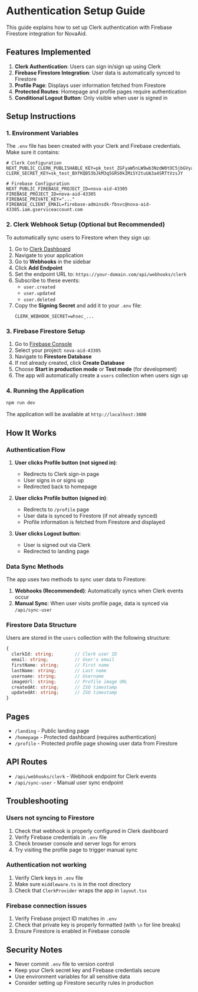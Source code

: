 # Authentication Setup Guide

This guide explains how to set up Clerk authentication with Firebase Firestore integration for NovaAid.

## Features Implemented

1. **Clerk Authentication**: Users can sign in/sign up using Clerk
2. **Firebase Firestore Integration**: User data is automatically synced to Firestore
3. **Profile Page**: Displays user information fetched from Firestore
4. **Protected Routes**: Homepage and profile pages require authentication
5. **Conditional Logout Button**: Only visible when user is signed in

## Setup Instructions

### 1. Environment Variables

The `.env` file has been created with your Clerk and Firebase credentials. Make sure it contains:

```env
# Clerk Configuration
NEXT_PUBLIC_CLERK_PUBLISHABLE_KEY=pk_test_ZGFyaW5nLW9wb3NzdW0tOC5jbGVyay5hY2NvdW50cy5kZXYk
CLERK_SECRET_KEY=sk_test_BXfKQB53bJkM3q5GRS0kIMiSY2tuUA3a4SRTtVzsJY

# Firebase Configuration
NEXT_PUBLIC_FIREBASE_PROJECT_ID=nova-aid-43305
FIREBASE_PROJECT_ID=nova-aid-43305
FIREBASE_PRIVATE_KEY="..."
FIREBASE_CLIENT_EMAIL=firebase-adminsdk-fbsvc@nova-aid-43305.iam.gserviceaccount.com
```

### 2. Clerk Webhook Setup (Optional but Recommended)

To automatically sync users to Firestore when they sign up:

1. Go to [Clerk Dashboard](https://dashboard.clerk.com)
2. Navigate to your application
3. Go to **Webhooks** in the sidebar
4. Click **Add Endpoint**
5. Set the endpoint URL to: `https://your-domain.com/api/webhooks/clerk`
6. Subscribe to these events:
   - `user.created`
   - `user.updated`
   - `user.deleted`
7. Copy the **Signing Secret** and add it to your `.env` file:
   ```
   CLERK_WEBHOOK_SECRET=whsec_...
   ```

### 3. Firebase Firestore Setup

1. Go to [Firebase Console](https://console.firebase.google.com)
2. Select your project: `nova-aid-43305`
3. Navigate to **Firestore Database**
4. If not already created, click **Create Database**
5. Choose **Start in production mode** or **Test mode** (for development)
6. The app will automatically create a `users` collection when users sign up

### 4. Running the Application

```bash
npm run dev
```

The application will be available at `http://localhost:3000`

## How It Works

### Authentication Flow

1. **User clicks Profile button (not signed in)**:
   - Redirects to Clerk sign-in page
   - User signs in or signs up
   - Redirected back to homepage

2. **User clicks Profile button (signed in)**:
   - Redirects to `/profile` page
   - User data is synced to Firestore (if not already synced)
   - Profile information is fetched from Firestore and displayed

3. **User clicks Logout button**:
   - User is signed out via Clerk
   - Redirected to landing page

### Data Sync Methods

The app uses two methods to sync user data to Firestore:

1. **Webhooks (Recommended)**: Automatically syncs when Clerk events occur
2. **Manual Sync**: When user visits profile page, data is synced via `/api/sync-user`

### Firestore Data Structure

Users are stored in the `users` collection with the following structure:

```typescript
{
  clerkId: string;        // Clerk user ID
  email: string;          // User's email
  firstName: string;      // First name
  lastName: string;       // Last name
  username: string;       // Username
  imageUrl: string;       // Profile image URL
  createdAt: string;      // ISO timestamp
  updatedAt: string;      // ISO timestamp
}
```

## Pages

- `/landing` - Public landing page
- `/homepage` - Protected dashboard (requires authentication)
- `/profile` - Protected profile page showing user data from Firestore

## API Routes

- `/api/webhooks/clerk` - Webhook endpoint for Clerk events
- `/api/sync-user` - Manual user sync endpoint

## Troubleshooting

### Users not syncing to Firestore

1. Check that webhook is properly configured in Clerk dashboard
2. Verify Firebase credentials in `.env` file
3. Check browser console and server logs for errors
4. Try visiting the profile page to trigger manual sync

### Authentication not working

1. Verify Clerk keys in `.env` file
2. Make sure `middleware.ts` is in the root directory
3. Check that `ClerkProvider` wraps the app in `layout.tsx`

### Firebase connection issues

1. Verify Firebase project ID matches in `.env`
2. Check that private key is properly formatted (with `\n` for line breaks)
3. Ensure Firestore is enabled in Firebase console

## Security Notes

- Never commit `.env` file to version control
- Keep your Clerk secret key and Firebase credentials secure
- Use environment variables for all sensitive data
- Consider setting up Firestore security rules in production
